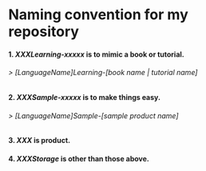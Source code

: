# Naming convention for my repository

#### 1. _XXXLearning-xxxxx_ is to mimic a book or tutorial.
###### >   [LanguageName]Learning-[book name | tutorial name]
#### 2. _XXXSample-xxxxx_ is to make things easy.
###### >   [LanguageName]Sample-[sample product name]
#### 3. _XXX_ is product.
#### 4. _XXXStorage_ is other than those above.

